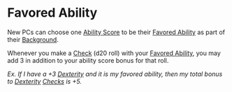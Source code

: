 # Favored Ability
New PCs can choose one [Ability Score](Chosen%20Statistics/Ability%20Scores.md) to be their [Favored Ability](Favored%20Ability.md) as part of their [Background](Backgrounds.md).

Whenever you make a [Check](../Game%20Procedures/Check.md) (d20 roll) with your [Favored Ability](Favored%20Ability.md), you may add 3 in addition to your ability score bonus for that roll.

*Ex. If I have a +3 [Dexterity](Chosen%20Statistics/Dexterity.md) and it is my favored ability, then my total bonus to [Dexterity](Chosen%20Statistics/Dexterity.md) [Checks](../Game%20Procedures/Check.md) is +5.*